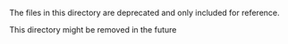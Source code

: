 The files in this directory are deprecated and only included for reference. 

This directory might be removed in the future
